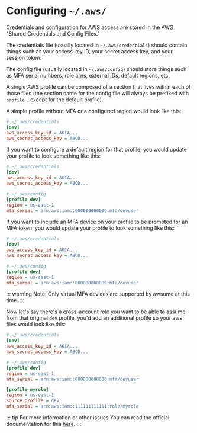 # Configuring `~/.aws/`

Credentials and configuration for AWS access are stored in the AWS "Shared Credentials and Config Files."

The credentials file (usually located in `~/.aws/credentials`) should contain things such as your access key ID, your secret access key, and your session token.

The config file (usually located in `~/.aws/config`) should store things such as MFA serial numbers, role arns, external IDs, default regions, etc.

A single AWS profile can be composed of a section that lives within each of those files (the section name for the config file will always be prefixed with `profile `, except for the default profile).

A simple profile without MFA or a configured region would look like this:

```ini
# ~/.aws/credentials
[dev]
aws_access_key_id = AKIA...
aws_secret_access_key = ABCD...
```

If you want to configure a default region for that profile, you would update your profile to look something like this:

```ini
# ~/.aws/credentials
[dev]
aws_access_key_id = AKIA...
aws_secret_access_key = ABCD...

# ~/.aws/config
[profile dev]
region = us-east-1
mfa_serial = arn:aws:iam::000000000000:mfa/devuser
```

If you want to include an MFA device on your profile to be prompted for an MFA token, you would update your profile to look something like this:

```ini
# ~/.aws/credentials
[dev]
aws_access_key_id = AKIA...
aws_secret_access_key = ABCD...

# ~/.aws/config
[profile dev]
region = us-east-1
mfa_serial = arn:aws:iam::000000000000:mfa/devuser
```

::: warning
Note: Only virtual MFA devices are supported by awsume at this time.
:::

Now let's say there's a cross-account role you want to be able to assume from that original `dev` profile, you'd add an additional profile so your aws files would look like this:

```ini
# ~/.aws/credentials
[dev]
aws_access_key_id = AKIA...
aws_secret_access_key = ABCD...

# ~/.aws/config
[profile dev]
region = us-east-1
mfa_serial = arn:aws:iam::000000000000:mfa/devuser

[profile myrole]
region = us-east-1
source_profile = dev
mfa_serial = arn:aws:iam::111111111111:role/myrole
```

::: tip For more information or other issues
You can read the official documentation for this [here](https://docs.aws.amazon.com/cli/latest/userguide/cli-configure-files.html).
:::
